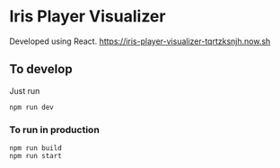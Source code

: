 # Iris Player Visualizer
Developed using React. 
https://iris-player-visualizer-tqrtzksnjh.now.sh

## To develop
Just run
```
npm run dev
```

### To run in production
```
npm run build
npm run start
```
